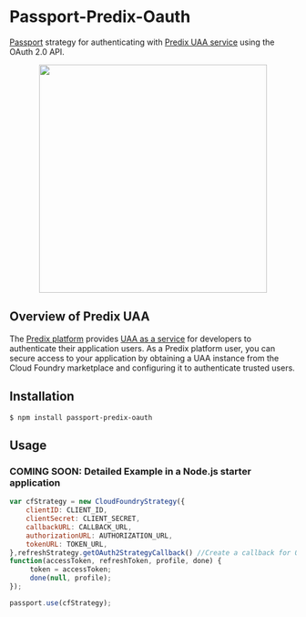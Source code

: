 
# Passport-Predix-Oauth

[Passport](http://passportjs.org/docs) strategy for authenticating
with [Predix UAA service](https://www.predix.io/services/service.html?id=1172) using the OAuth 2.0 API.

<p align='center'>
<img src="https://www.predix.io/assets/images/resources/whitepaper.png" height="400px" />
</p>

    
## Overview of Predix UAA

The [Predix platform](https://www.predix.io/) provides [UAA as a service](https://www.predix.io/services/service.html?id=1172) for developers to authenticate their application users. As a Predix platform user, you can secure access to your application by obtaining a UAA instance from the Cloud Foundry marketplace and configuring it to authenticate trusted users. 

## Installation

    $ npm install passport-predix-oauth

## Usage

### COMING SOON: Detailed Example in a Node.js starter application
```javascript
var cfStrategy = new CloudFoundryStrategy({
 	clientID: CLIENT_ID,
 	clientSecret: CLIENT_SECRET,
  	callbackURL: CALLBACK_URL,
  	authorizationURL: AUTHORIZATION_URL,
  	tokenURL: TOKEN_URL,
},refreshStrategy.getOAuth2StrategyCallback() //Create a callback for OAuth2Strategy
function(accessToken, refreshToken, profile, done) {      
	 token = accessToken;
	 done(null, profile);
});

passport.use(cfStrategy);
```
